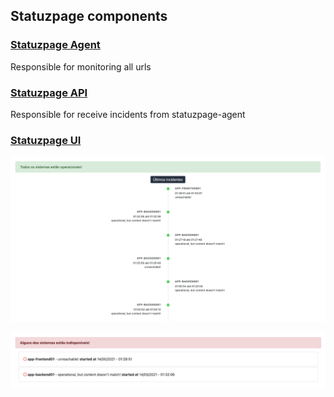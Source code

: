 ## Statuzpage components

### [Statuzpage Agent](https://github.com/nopp/statuzpage-agent)
Responsible for monitoring all urls

### [Statuzpage API](https://github.com/nopp/statuzpage-api)
Responsible for receive incidents from statuzpage-agent

### [Statuzpage UI](https://github.com/nopp/statuzpage-ui)
![Ui](https://raw.githubusercontent.com/nopp/statuzpage-ui/master/.img/ui.png)

![Ui Incidents](https://raw.githubusercontent.com/nopp/statuzpage-ui/master/.img/ui-incidents.png)